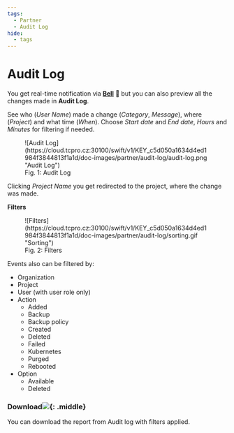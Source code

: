 ```yaml
---
tags:
  - Partner
  - Audit Log
hide:
  - tags
---
```


# **Audit Log**

You get real-time notification via [**Bell**](../dashboard/tables#recent-events) :bell: but you can also preview all the changes made in **Audit Log**.

See who (*User Name*) made a change (*Category*, *Message*), where (*Project*) and what time (*When*). Choose *Start date* and *End date*, *Hours* and *Minutes* for filtering if needed.

<figure markdown>
  ![Audit Log](https://cloud.tcpro.cz:30100/swift/v1/KEY_c5d050a1634d4ed1984f3844813f1a1d/doc-images/partner/audit-log/audit-log.png "Audit Log")
  <figcaption>Fig. 1: Audit Log</figcaption>
</figure>

Clicking *Project Name* you get redirected to the project, where the change was made.

**Filters**

<figure markdown>
  ![Filters](https://cloud.tcpro.cz:30100/swift/v1/KEY_c5d050a1634d4ed1984f3844813f1a1d/doc-images/partner/audit-log/sorting.gif "Sorting")
  <figcaption>Fig. 2: Filters</figcaption>
</figure>

Events also can be filtered by:

* Organization
* Project
* User (with user role only)
* Action
  * Added
  * Backup
  * Backup policy
  * Created
  * Deleted
  * Failed
  * Kubernetes
  * Purged
  * Rebooted
* Option
  * Available
  * Deleted

### Download![](https://cloud.tcpro.cz:30100/swift/v1/KEY_c5d050a1634d4ed1984f3844813f1a1d/doc-images/manager/audit-log/download.png){: .middle}

You can download the report from Audit log with filters applied.
